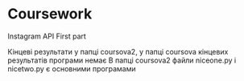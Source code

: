 # Coursework
Instagram API
First part

Кінцеві результати у папці coursova2, у папці coursova кінцевих результатів програми немає
В папці coursova2 файли niceone.py і nicetwo.py є основними програмами
